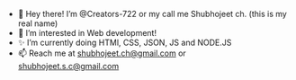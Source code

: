- 👋 Hey there! I’m @Creators-722 or my call me Shubhojeet ch. (this is my real name)
- 👀 I’m interested in Web development!
- ✨ I’m currently doing HTMl, CSS, JSON, JS and NODE.JS
- 📫 Reach me at shubhojeet.ch@gmail.com or shubhojeet.s.c@gmail.com

<!---
ANhilation722x/ANhilation722x is a ✨ special ✨ repository coz its `README.md` (this file) appears on you're GitHub profile.
You can click teh Preview link to take a look at you're changes.
--->
